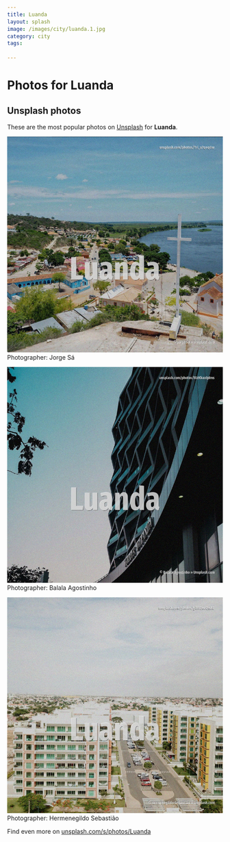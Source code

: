 ```yaml
---
title: Luanda
layout: splash
image: /images/city/luanda.1.jpg
category: city
tags:

---
```

# Photos for Luanda
 
## Unsplash photos
These are the most popular photos on [Unsplash](https://unsplash.com) for **Luanda**.
 
![Luanda](/images/city/luanda.1.jpg)
Photographer:  Jorge Sá
 
![Luanda](/images/city/luanda.2.jpg)
Photographer:  Balala Agostinho
 
![Luanda](/images/city/luanda.3.jpg)
Photographer:  Hermenegildo Sebastião
 
Find even more on [unsplash.com/s/photos/Luanda](https://unsplash.com/s/photos/Luanda)
 
